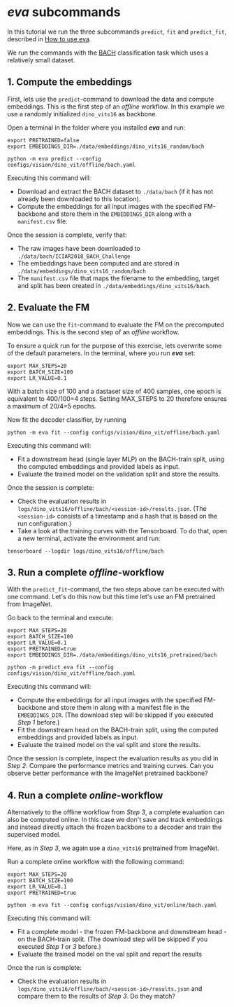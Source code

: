 # ***eva*** subcommands

In this tutorial we run the three subcommands `predict`, `fit` and `predict_fit`, described in [How to use eva](../how_to_use.md).

We run the commands with the [BACH](../../datasets/bach.md) classification task which uses a relatively small dataset.


## 1. Compute the embeddings

First, lets use the `predict`-command to download the data and compute embeddings. This is the first step of an *offline* workflow. In this example we use a randomly initialized `dino_vits16` as backbone.

Open a terminal in the folder where you installed ***eva*** and run:
```
export PRETRAINED=false
export EMBEDDINGS_DIR=./data/embeddings/dino_vits16_random/bach

python -m eva predict --config configs/vision/dino_vit/offline/bach.yaml
```

Executing this command will:

 - Download and extract the BACH dataset to `./data/bach` (if it has not already been downloaded to this location).
 - Compute the embeddings for all input images with the specified FM-backbone and store them in the `EMBEDDINGS_DIR` along with a `manifest.csv` file.

Once the session is complete, verify that:

- The raw images have been downloaded to `./data/bach/ICIAR2018_BACH_Challenge`
- The embeddings have been computed and are stored in `./data/embeddings/dino_vits16_random/bach`
- The `manifest.csv` file that maps the filename to the embedding, target and split has been created in `./data/embeddings/dino_vits16/bach`.

## 2. Evaluate the FM 

Now we can use the `fit`-command to evaluate the FM on the precomputed embeddings. This is the second step of an *offline* workflow. 

To ensure a quick run for the purpose of this exercise, lets overwrite some of the default parameters. In the terminal, where you run ***eva*** set:
```
export MAX_STEPS=20
export BATCH_SIZE=100
export LR_VALUE=0.1
```
With a batch size of 100 and a dastaset size of 400 samples, one epoch is equivalent to 400/100=4 steps. Setting MAX_STEPS to 
20 therefore ensures a maximum of 20/4=5 epochs.

Now fit the decoder classifier, by running
```
python -m eva fit --config configs/vision/dino_vit/offline/bach.yaml
```

Executing this command will:

 - Fit a downstream head (single layer MLP) on the BACH-train split, using the computed embeddings and provided labels as input.
 - Evaluate the trained model on the validation split and store the results.

Once the session is complete:

- Check the evaluation results in `logs/dino_vits16/offline/bach/<session-id>/results.json`. (The `<session-id>` consists of a timestamp and a hash that is based on the run configuration.)
- Take a look at the training curves with the Tensorboard. To do that, open a new terminal, activate the environment and run:
```
tensorboard --logdir logs/dino_vits16/offline/bach
```

## 3. Run a complete *offline*-workflow

With the `predict_fit`-command, the two steps above can be executed with one command. Let's do this now but this time let's use an FM pretrained from ImageNet.

Go back to the terminal and execute:
```
export MAX_STEPS=20
export BATCH_SIZE=100
export LR_VALUE=0.1
export PRETRAINED=true
export EMBEDDINGS_DIR=./data/embeddings/dino_vits16_pretrained/bach

python -m predict_eva fit --config configs/vision/dino_vit/offline/bach.yaml
```

Executing this command will:

 - Compute the embeddings for all input images with the specified FM-backbone and store them in along with a manifest file in the `EMBEDDINGS_DIR`. (The download step will be skipped if you executed *Step 1* before.)
 - Fit the downstream head on the BACH-train split, using the computed embeddings and provided labels as input.
 - Evaluate the trained model on the val split and store the results.

Once the session is complete, inspect the evaluation results as you did in *Step 2*. Compare the performance metrics and training curves. Can you observe better performance with the ImageNet pretrained backbone?

## 4. Run a complete *online*-workflow

Alternatively to the offline workflow from *Step 3*, a complete evaluation can also be computed online. In this case we don't save and track embeddings and instead directly attach the frozen backbone to a decoder and train the supervised model.

Here, as in *Step 3*, we again use a `dino_vits16` pretrained from ImageNet. 

Run a complete online workflow with the following command:
```
export MAX_STEPS=20
export BATCH_SIZE=100
export LR_VALUE=0.1
export PRETRAINED=true

python -m eva fit --config configs/vision/dino_vit/online/bach.yaml
```

Executing this command will:

 - Fit a complete model - the frozen FM-backbone and downstream head - on the BACH-train split. (The download step will be skipped if you executed *Step 1* or *3* before.)
 - Evaluate the trained model on the val split and report the results

Once the run is complete:

- Check the evaluation results in `logs/dino_vits16/offline/bach/<session-id>/results.json` and compare them to the results of *Step 3*. Do they match? 
